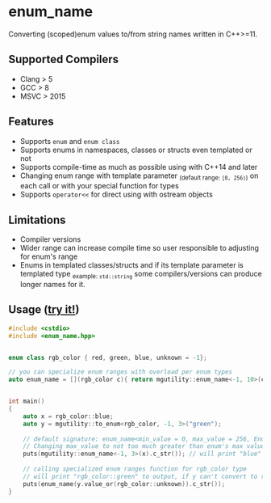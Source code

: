 # enum_name
Converting (scoped)enum values to/from string names written in C++>=11.

## Supported Compilers
* Clang > 5
* GCC > 8
* MSVC > 2015

## Features
* Supports `enum` and `enum class`
* Supports enums in namespaces, classes or structs even templated or not
* Supports compile-time as much as possible using with C++14 and later
* Changing enum range with template parameter <sub>(default range: `[0, 256)`)</sub> on each call or with your special function for types
* Supports `operator<<` for direct using with ostream objects

## Limitations
* Compiler versions
* Wider range can increase compile time so user responsible to adjusting for enum's range
* Enums in templated classes/structs and if its template parameter is templated type <sub>example: `std::string`</sub> some compilers/versions can produce longer names for it.


## Usage ([try it!](https://godbolt.org/z/76jYG3aWh))
```C++
#include <cstdio>
#include <enum_name.hpp>


enum class rgb_color { red, green, blue, unknown = -1};

// you can specialize enum ranges with overload per enum types
auto enum_name = [](rgb_color c){ return mgutility::enum_name<-1, 10>(c); };


int main()
{
    auto x = rgb_color::blue;
    auto y = mgutility::to_enum<rgb_color, -1, 3>("green");
    
    // default signature: enum_name<min_value = 0, max_value = 256, Enum typename>(Enum&&) 
    // Changing max_value to not too much greater than enum's max value, it will compiles faster
    puts(mgutility::enum_name<-1, 3>(x).c_str()); // will print "blue" to output
    
    // calling specialized enum ranges function for rgb_color type
    // will print "rgb_color::green" to output, if y can't convert to rgb_color prınts "unknown"
    puts(enum_name(y.value_or(rgb_color::unknown)).c_str()); 
}

```

